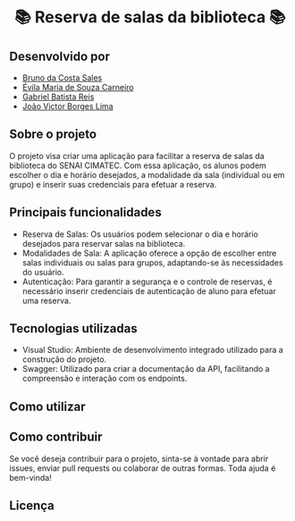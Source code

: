 <h1 align="center"> 📚 Reserva de salas da biblioteca 📚 </h1>

## Desenvolvido por

- [Bruno da Costa Sales](https://github.com/brunocs02)
- [Évila Maria de Souza Carneiro](https://github.com/evimariia)
- [Gabriel Batista Reis](https://github.com/GabrielBReis)
- [João Victor Borges Lima](https://github.com/JoaoBLima)

## Sobre o projeto 

O projeto visa criar uma aplicação para facilitar a reserva de salas da biblioteca do SENAI CIMATEC. Com essa aplicação, os alunos podem escolher o dia e horário desejados, a modalidade da sala (individual ou em grupo) e inserir suas credenciais para efetuar a reserva.

## Principais funcionalidades

- Reserva de Salas: Os usuários podem selecionar o dia e horário desejados para reservar salas na biblioteca.
- Modalidades de Sala: A aplicação oferece a opção de escolher entre salas individuais ou salas para grupos, adaptando-se às necessidades do usuário.
- Autenticação: Para garantir a segurança e o controle de reservas, é necessário inserir credenciais de autenticação de aluno para efetuar uma reserva.

## Tecnologias utilizadas

- Visual Studio: Ambiente de desenvolvimento integrado utilizado para a construção do projeto.
- Swagger: Utilizado para criar a documentação da API, facilitando a compreensão e interação com os endpoints.

## Como utilizar

## Como contribuir

Se você deseja contribuir para o projeto, sinta-se à vontade para abrir issues, enviar pull requests ou colaborar de outras formas. Toda ajuda é bem-vinda!

## Licença
